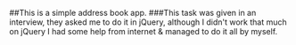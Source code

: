 ##This is a simple address book app.
###This task was given in an interview, they asked me to do it in jQuery, although I didn't work that much on jQuery I had some help from internet & managed to do it all by myself.
